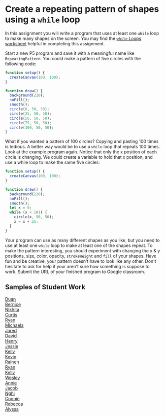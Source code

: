 Create a repeating pattern of shapes using a `while` loop
=============================================
In this assignment you will write a program that uses at least one `while` loop to make many shapes on the screen. You may find the [`while` Loops worksheet](https://github.com/APCSPrinciples/LoopsWorksheet/blob/master/README.md) helpful in completing this assignment.   

Start a new P5 program and save it with a meaningful name like `RepeatingPattern`. You could make a pattern of five circles with the following code:
```javascript
function setup() {
  createCanvas(100, 100);
}

function draw() {
  background(220);
  noFill();
  smooth();
  circle(0, 50, 50);
  circle(25, 50, 50);
  circle(50, 50, 50);
  circle(75, 50, 50);
  circle(100, 50, 50);
}
```
 
What if you wanted a pattern of 100 circles? Copying and pasting 100 times is tedious. A better way would be to use a `while` loop that repeats 100 times. Look at the example program again. Notice that only the x position of each circle is changing. We could create a variable to hold that x position, and use a while loop to make the same five circles:
```javascript
function setup() {
  createCanvas(100, 100);
}

function draw() {
  background(220);
  noFill();
  smooth();
  let x = 0;
  while (x < 101) {
    circle(x, 50, 50);
    x = x + 25;
  }
}
```
Your program can use as many different shapes as you like, but you need to use at least one `while` loop to make at least one of the shapes repeat. To make the pattern interesting, you should experiment with changing the x & y positions, size, color, opacity, `strokeWeight` and `fill` of your shapes. Have fun and be creative, your pattern doesn't have to look like any other. Don't hesitate to ask for help if your aren't sure how something is suppose to work. Submit the URL of your finished program to Google classroom.   

Samples of Student Work
-----------------------
[Duan](https://editor.p5js.org/Duan25/present/y6rLrOTA)   
[Bernice](https://editor.p5js.org/undefined/present/infDsJlI)   
[Nikhita](https://editor.p5js.org/Bluesnow/present/9ePh5C8r)   
[Curtis](https://editor.p5js.org/culee/present/IWU9Vqrb)   
[Ryan](https://editor.p5js.org/rylee15/present/HlbXoj_E)   
[Michaela](https://editor.p5js.org/michaela29/present/3IJbhQkJ)   
[Jared](JaredWhile.PNG)   
[David](DavidWhile.PNG)   
[Henry](HenryWhile.PNG)   
[Jessie](JessieWhile.PNG)   
[Kelly](KellyWhile.PNG)   
[Kevin](https://trinket.io/embed/python/25b0117929?outputOnly=true&runOption=run&start=result)   
[Raineh](https://trinket.io/embed/python/5ca39edf7a?outputOnly=true&runOption=run&start=result)   
[Ryan](https://trinket.io/embed/python/5e6e58c50b?outputOnly=true&runOption=run&start=result)   
[Kelly](https://trinket.io/embed/python/04fcd53f85?outputOnly=true&runOption=run&start=result)   
[Wesley](https://trinket.io/embed/python/d4490b324e?outputOnly=true&runOption=run&start=result)   
[Annie](https://trinket.io/embed/python/3b18be1b51?outputOnly=true&runOption=run&start=result)   
[Jacob](https://trinket.io/embed/python/94a26abfda?outputOnly=true&runOption=run&start=result)   
[Nghi](https://trinket.io/embed/python/5fcf4b5e85?outputOnly=true&runOption=run&start=result)   
[Connie](https://trinket.io/embed/python/731e8923e7?outputOnly=true&runOption=run&start=result)   
[Rebecca](https://trinket.io/embed/python/b8bbd7c33f?outputOnly=true&runOption=run&start=result)   
[Alyssa](https://trinket.io/embed/python/0d664817ee?outputOnly=true&runOption=run&start=result)   
